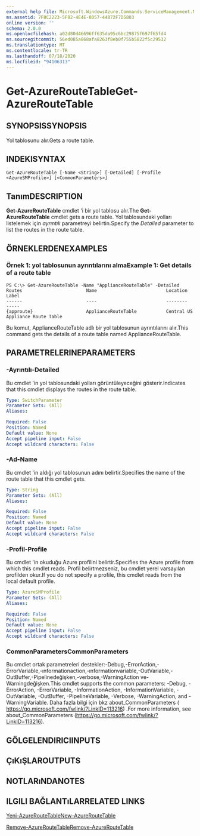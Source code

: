 ```yaml
---
external help file: Microsoft.WindowsAzure.Commands.ServiceManagement.Network.dll-Help.xml
ms.assetid: 7F8C2223-5F82-4E4E-8057-44B72F7D5803
online version: ''
schema: 2.0.0
ms.openlocfilehash: a02d80d46696ff635da95c6bc29875f697f65fd4
ms.sourcegitcommit: 56ed085a868afa8263f8eb0f755b5822f5c29532
ms.translationtype: MT
ms.contentlocale: tr-TR
ms.lasthandoff: 07/18/2020
ms.locfileid: "94106313"
---
```

# <span data-ttu-id="bfe9d-101">Get-AzureRouteTable</span><span class="sxs-lookup"><span data-stu-id="bfe9d-101">Get-AzureRouteTable</span></span>

## <span data-ttu-id="bfe9d-102">SYNOPSIS</span><span class="sxs-lookup"><span data-stu-id="bfe9d-102">SYNOPSIS</span></span>
<span data-ttu-id="bfe9d-103">Yol tablosunu alır.</span><span class="sxs-lookup"><span data-stu-id="bfe9d-103">Gets a route table.</span></span>

## <span data-ttu-id="bfe9d-104">INDEKI</span><span class="sxs-lookup"><span data-stu-id="bfe9d-104">SYNTAX</span></span>

```
Get-AzureRouteTable [-Name <String>] [-Detailed] [-Profile <AzureSMProfile>] [<CommonParameters>]
```

## <span data-ttu-id="bfe9d-105">Tanım</span><span class="sxs-lookup"><span data-stu-id="bfe9d-105">DESCRIPTION</span></span>
<span data-ttu-id="bfe9d-106">**Get-AzureRouteTable** cmdlet 'i bir yol tablosu alır.</span><span class="sxs-lookup"><span data-stu-id="bfe9d-106">The **Get-AzureRouteTable** cmdlet gets a route table.</span></span>
<span data-ttu-id="bfe9d-107">Yol tablosundaki yolları listelemek için *ayrıntılı* parametreyi belirtin.</span><span class="sxs-lookup"><span data-stu-id="bfe9d-107">Specify the *Detailed* parameter to list the routes in the route table.</span></span>

## <span data-ttu-id="bfe9d-108">ÖRNEKLERDEN</span><span class="sxs-lookup"><span data-stu-id="bfe9d-108">EXAMPLES</span></span>

### <span data-ttu-id="bfe9d-109">Örnek 1: yol tablosunun ayrıntılarını alma</span><span class="sxs-lookup"><span data-stu-id="bfe9d-109">Example 1: Get details of a route table</span></span>
```
PS C:\> Get-AzureRouteTable -Name "ApplianceRouteTable" -Detailed
Routes                        Name                          Location                      Label
------                        ----                          --------                      -----
{approute}                    ApplianceRouteTable           Central US                    Appliance Route Table
```

<span data-ttu-id="bfe9d-110">Bu komut, ApplianceRouteTable adlı bir yol tablosunun ayrıntılarını alır.</span><span class="sxs-lookup"><span data-stu-id="bfe9d-110">This command gets the details of a route table named ApplianceRouteTable.</span></span>

## <span data-ttu-id="bfe9d-111">PARAMETRELERINE</span><span class="sxs-lookup"><span data-stu-id="bfe9d-111">PARAMETERS</span></span>

### <span data-ttu-id="bfe9d-112">-Ayrıntılı</span><span class="sxs-lookup"><span data-stu-id="bfe9d-112">-Detailed</span></span>
<span data-ttu-id="bfe9d-113">Bu cmdlet 'in yol tablosundaki yolları görüntüleyeceğini gösterir.</span><span class="sxs-lookup"><span data-stu-id="bfe9d-113">Indicates that this cmdlet displays the routes in the route table.</span></span>

```yaml
Type: SwitchParameter
Parameter Sets: (All)
Aliases: 

Required: False
Position: Named
Default value: None
Accept pipeline input: False
Accept wildcard characters: False
```

### <span data-ttu-id="bfe9d-114">-Ad</span><span class="sxs-lookup"><span data-stu-id="bfe9d-114">-Name</span></span>
<span data-ttu-id="bfe9d-115">Bu cmdlet 'in aldığı yol tablosunun adını belirtir.</span><span class="sxs-lookup"><span data-stu-id="bfe9d-115">Specifies the name of the route table that this cmdlet gets.</span></span>

```yaml
Type: String
Parameter Sets: (All)
Aliases: 

Required: False
Position: Named
Default value: None
Accept pipeline input: False
Accept wildcard characters: False
```

### <span data-ttu-id="bfe9d-116">-Profil</span><span class="sxs-lookup"><span data-stu-id="bfe9d-116">-Profile</span></span>
<span data-ttu-id="bfe9d-117">Bu cmdlet 'in okuduğu Azure profilini belirtir.</span><span class="sxs-lookup"><span data-stu-id="bfe9d-117">Specifies the Azure profile from which this cmdlet reads.</span></span> <span data-ttu-id="bfe9d-118">Profil belirtmezseniz, bu cmdlet yerel varsayılan profilden okur.</span><span class="sxs-lookup"><span data-stu-id="bfe9d-118">If you do not specify a profile, this cmdlet reads from the local default profile.</span></span>

```yaml
Type: AzureSMProfile
Parameter Sets: (All)
Aliases: 

Required: False
Position: Named
Default value: None
Accept pipeline input: False
Accept wildcard characters: False
```

### <span data-ttu-id="bfe9d-119">CommonParameters</span><span class="sxs-lookup"><span data-stu-id="bfe9d-119">CommonParameters</span></span>
<span data-ttu-id="bfe9d-120">Bu cmdlet ortak parametreleri destekler:-Debug,-ErrorAction,-ErrorVariable,-ınformationaction,-ınformationvariable,-OutVariable,-OutBuffer,-Pipelinedeğişken,-verbose,-WarningAction ve-Warningdeğişken.</span><span class="sxs-lookup"><span data-stu-id="bfe9d-120">This cmdlet supports the common parameters: -Debug, -ErrorAction, -ErrorVariable, -InformationAction, -InformationVariable, -OutVariable, -OutBuffer, -PipelineVariable, -Verbose, -WarningAction, and -WarningVariable.</span></span> <span data-ttu-id="bfe9d-121">Daha fazla bilgi için bkz about_CommonParameters ( https://go.microsoft.com/fwlink/?LinkID=113216) .</span><span class="sxs-lookup"><span data-stu-id="bfe9d-121">For more information, see about_CommonParameters (https://go.microsoft.com/fwlink/?LinkID=113216).</span></span>

## <span data-ttu-id="bfe9d-122">GÖLGELENDIRICI</span><span class="sxs-lookup"><span data-stu-id="bfe9d-122">INPUTS</span></span>

## <span data-ttu-id="bfe9d-123">ÇıKıŞLAR</span><span class="sxs-lookup"><span data-stu-id="bfe9d-123">OUTPUTS</span></span>

## <span data-ttu-id="bfe9d-124">NOTLARıNDA</span><span class="sxs-lookup"><span data-stu-id="bfe9d-124">NOTES</span></span>

## <span data-ttu-id="bfe9d-125">ILGILI BAĞLANTıLAR</span><span class="sxs-lookup"><span data-stu-id="bfe9d-125">RELATED LINKS</span></span>

[<span data-ttu-id="bfe9d-126">Yeni-AzureRouteTable</span><span class="sxs-lookup"><span data-stu-id="bfe9d-126">New-AzureRouteTable</span></span>](./New-AzureRouteTable.md)

[<span data-ttu-id="bfe9d-127">Remove-AzureRouteTable</span><span class="sxs-lookup"><span data-stu-id="bfe9d-127">Remove-AzureRouteTable</span></span>](./Remove-AzureRouteTable.md)


